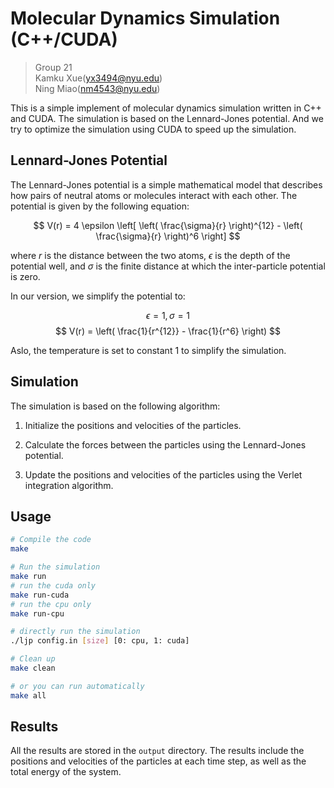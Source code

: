 # Molecular Dynamics Simulation (C++/CUDA)
> Group 21 <br>
> Kamku Xue(yx3494@nyu.edu) <br>
> Ning Miao(nm4543@nyu.edu)

This is a simple implement of molecular dynamics simulation written in C++ and CUDA. The simulation is based on the Lennard-Jones potential. And we try to optimize the simulation using CUDA to speed up the simulation.

## Lennard-Jones Potential

The Lennard-Jones potential is a simple mathematical model that describes how pairs of neutral atoms or molecules interact with each other. The potential is given by the following equation:

$$
V(r) = 4 \epsilon \left[ \left( \frac{\sigma}{r} \right)^{12} - \left( \frac{\sigma}{r} \right)^6 \right]
$$

where $r$ is the distance between the two atoms, $\epsilon$ is the depth of the potential well, and $\sigma$ is the finite distance at which the inter-particle potential is zero.

In our version, we simplify the potential to:

$$ \epsilon = 1, \sigma = 1 $$
$$
V(r) = \left( \frac{1}{r^{12}} - \frac{1}{r^6} \right)
$$

Aslo, the temperature is set to constant 1 to simplify the simulation.

## Simulation

The simulation is based on the following algorithm:

1. Initialize the positions and velocities of the particles.

2. Calculate the forces between the particles using the Lennard-Jones potential.

3. Update the positions and velocities of the particles using the Verlet integration algorithm.


## Usage

```bash
# Compile the code
make

# Run the simulation
make run
# run the cuda only
make run-cuda
# run the cpu only
make run-cpu

# directly run the simulation
./ljp config.in [size] [0: cpu, 1: cuda]

# Clean up
make clean

# or you can run automatically
make all
```

## Results

All the results are stored in the `output` directory. The results include the positions and velocities of the particles at each time step, as well as the total energy of the system.